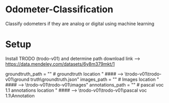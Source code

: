 # Odometer-Classification
Classify odometers if they are analog or digital using machine learning 

# Setup
Install TRODO (trodo-v01) and determine path 
download link --> https://data.mendeley.com/datasets/6y8m379mkt/1

groundtruth_path = ""    # groundtruth location     "  #### -->  \trodo-v01\trodo-v01\ground truth\groundtruth.json"
images_path = ""         # Images location      " #### -->  \trodo-v01\trodo-v01\images"
annotations_path = ""    # pascal voc 1.1 annotations location      "  #### -->  \trodo-v01\trodo-v01\pascal voc 1.1\Annotation
